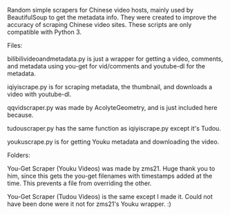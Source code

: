 Random simple scrapers for Chinese video hosts, mainly used by BeautifulSoup to get the metadata info. They were created to improve the accuracy of scraping Chinese video sites. These scripts are only compatible with Python 3.

Files:

bilibilivideoandmetadata.py is just a wrapper for getting a video, comments, and metadata using you-get for vid/comments and youtube-dl for the metadata.

iqiyiscrape.py is for scraping metadata, the thumbnail, and downloads a video with youtube-dl.

qqvidscraper.py was made by AcolyteGeometry, and is just included here because.

tudouscraper.py has the same function as iqiyiscrape.py except it's Tudou.

youkuscrape.py is for getting Youku metadata and downloading the video.

Folders:

You-Get Scraper (Youku Videos) was made by zms21. Huge thank you to him, since this gets the you-get filenames with timestamps added at the time. This prevents a file from overriding the other.

You-Get Scraper (Tudou Videos) is the same except I made it. Could not have been done were it not for zms21's Youku wrapper. :)
